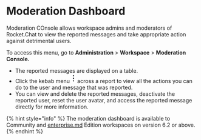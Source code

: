 # Moderation Dashboard

Moderation COnsole allows workspace admins and moderators of Rocket.Chat to view the reported messages and take appropriate action against detrimental users.

To access this menu, go to **Administration** > **Workspace** > **Moderation Console.**

* The reported messages are displayed on a table.
* Click the kebab menu <img src="../../.gitbook/assets/image (1) (2).png" alt="" data-size="line"> across a report to view all the actions you can do to the user and message that was reported.
* You can view and delete the reported messages, deactivate the reported user, reset the user avatar, and access the reported message directly for more information.&#x20;

{% hint style="info" %}
The moderation dashboard is available to Community and [enterprise.md](settings/enterprise.md "mention") Edition workspaces on version 6.2 or above.
{% endhint %}
